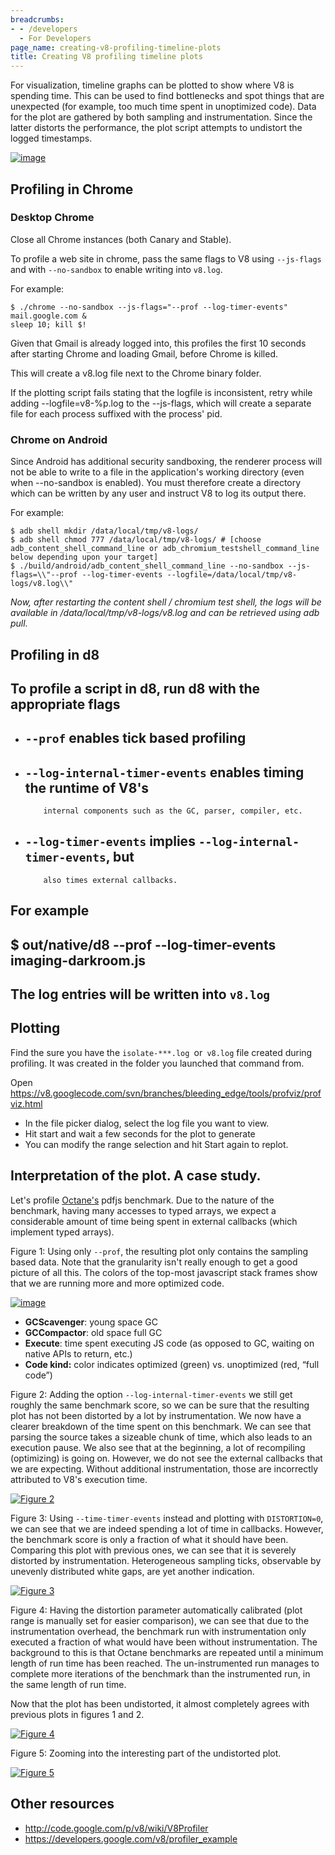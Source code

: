 ```yaml
---
breadcrumbs:
- - /developers
  - For Developers
page_name: creating-v8-profiling-timeline-plots
title: Creating V8 profiling timeline plots
---
```


For visualization, timeline graphs can be plotted to show where V8 is spending
time. This can be used to find bottlenecks and spot things that are unexpected
(for example, too much time spent in unoptimized code). Data for the plot are
gathered by both sampling and instrumentation. Since the latter distorts the
performance, the plot script attempts to undistort the logged timestamps.

[<img alt="image"
src="/developers/creating-v8-profiling-timeline-plots/Screen%20Shot%202014-09-14%20at%201.27.21%20PM.png">](/developers/creating-v8-profiling-timeline-plots/Screen%20Shot%202014-09-14%20at%201.27.21%20PM.png)

## Profiling in Chrome

### Desktop Chrome

Close all Chrome instances (both Canary and Stable).

To profile a web site in chrome, pass the same flags to V8 using `--js-flags`
and with `--no-sandbox` to enable writing into `v8.log`.

For example:

```
$ ./chrome --no-sandbox --js-flags="--prof --log-timer-events" mail.google.com &
sleep 10; kill $!
```

Given that Gmail is already logged into, this profiles the first 10 seconds
after starting Chrome and loading Gmail, before Chrome is killed.

This will create a v8.log file next to the Chrome binary folder.

If the plotting script fails stating that the logfile is inconsistent, retry
while adding --logfile=v8-%p.log to the --js-flags, which will create a separate
file for each process suffixed with the process' pid.

### Chrome on Android

Since Android has additional security sandboxing, the renderer process will not
be able to write to a file in the application's working directory (even when
--no-sandbox is enabled). You must therefore create a directory which can be
written by any user and instruct V8 to log its output there.

For example:

```
$ adb shell mkdir /data/local/tmp/v8-logs/
$ adb shell chmod 777 /data/local/tmp/v8-logs/ # [choose adb_content_shell_command_line or adb_chromium_testshell_command_line below depending upon your target]
$ ./build/android/adb_content_shell_command_line --no-sandbox --js-flags=\\"--prof --log-timer-events --logfile=/data/local/tmp/v8-logs/v8.log\\"
```

*Now, after restarting the content shell / chromium test shell, the logs will be available in /data/local/tmp/v8-logs/v8.log and can be retrieved using adb pull.*

## Profiling in d8

## To profile a script in d8, run d8 with the appropriate flags

*   ## `--prof` enables tick based profiling
*   ## `--log-internal-timer-events` enables timing the runtime of V8's
            internal components such as the GC, parser, compiler, etc.
*   ## `--log-timer-events` implies `--log-internal-timer-events`, but
            also times external callbacks.

## For example

## $ out/native/d8 --prof --log-timer-events imaging-darkroom.js

## The log entries will be written into `v8.log`

## Plotting

Find the sure you have the `isolate-***.log `or` v8.log` file created during
profiling. It was created in the folder you launched that command from.

Open
<https://v8.googlecode.com/svn/branches/bleeding_edge/tools/profviz/profviz.html>

*   In the file picker dialog, select the log file you want to view.
*   Hit start and wait a few seconds for the plot to generate
*   You can modify the range selection and hit Start again to replot.

## Interpretation of the plot. A case study.

Let's profile
[Octane's](http://www.google.com/url?sa=D&q=http%3A%2F%2Foctane-benchmark.googlecode.com)
pdfjs benchmark. Due to the nature of the benchmark, having many accesses to
typed arrays, we expect a considerable amount of time being spent in external
callbacks (which implement typed arrays).

Figure 1: Using only `--prof`, the resulting plot only contains the sampling
based data. Note that the granularity isn't really enough to get a good picture
of all this. The colors of the top-most javascript stack frames show that we are
running more and more optimized code.

[<img alt="image"
src="/developers/creating-v8-profiling-timeline-plots/0-prof-only.png">](/developers/creating-v8-profiling-timeline-plots/0-prof-only.png)

*   **GCScavenger**: young space GC
*   **GCCompactor**: old space full GC
*   **Execute**: time spent executing JS code (as opposed to GC, waiting
            on native APIs to return, etc.)
*   **Code kind:** color indicates optimized (green) vs. unoptimized
            (red, “full code”)

Figure 2: Adding the option `--log-internal-timer-events` we still get roughly
the same benchmark score, so we can be sure that the resulting plot has not been
distorted by a lot by instrumentation. We now have a clearer breakdown of the
time spent on this benchmark. We can see that parsing the source takes a
sizeable chunk of time, which also leads to an execution pause. We also see that
at the beginning, a lot of recompiling (optimizing) is going on. However, we do
not see the external callbacks that we are expecting. Without additional
instrumentation, those are incorrectly attributed to V8's execution time.

[<img alt="Figure 2"
src="/developers/creating-v8-profiling-timeline-plots/1-plot-internal.png">](/developers/creating-v8-profiling-timeline-plots/1-plot-internal.png)

Figure 3: Using `--time-timer-events` instead and plotting with `DISTORTION=0`,
we can see that we are indeed spending a lot of time in callbacks. However, the
benchmark score is only a fraction of what it should have been. Comparing this
plot with previous ones, we can see that it is severely distorted by
instrumentation. Heterogeneous sampling ticks, observable by unevenly
distributed white gaps, are yet another indication.

[<img alt="Figure 3"
src="/developers/creating-v8-profiling-timeline-plots/2-distorted.png">](/developers/creating-v8-profiling-timeline-plots/2-distorted.png)

Figure 4: Having the distortion parameter automatically calibrated (plot range
is manually set for easier comparison), we can see that due to the
instrumentation overhead, the benchmark run with instrumentation only executed a
fraction of what would have been without instrumentation. The background to this
is that Octane benchmarks are repeated until a minimum length of run time has
been reached. The un-instrumented run manages to complete more iterations of the
benchmark than the instrumented run, in the same length of run time.

Now that the plot has been undistorted, it almost completely agrees with
previous plots in figures 1 and 2.

[<img alt="Figure 4"
src="/developers/creating-v8-profiling-timeline-plots/3-undistorted.png">](/developers/creating-v8-profiling-timeline-plots/3-undistorted.png)

Figure 5: Zooming into the interesting part of the undistorted plot.

[<img alt="Figure 5"
src="/developers/creating-v8-profiling-timeline-plots/4-autoscale.png">](/developers/creating-v8-profiling-timeline-plots/4-autoscale.png)

## Other resources

*   <http://code.google.com/p/v8/wiki/V8Profiler>
*   <https://developers.google.com/v8/profiler_example>
